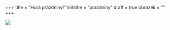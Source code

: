 +++
title = "Hurá prázdniny!"
linktitle = "prazdniny"
draft = true
obrazek = ""
+++

**![](/assets/media/hurá%20prázdniny.jpg)**
